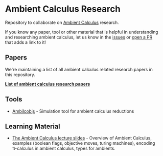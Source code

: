 # Ambient Calculus Research

Repository to collaborate on [Ambient Calculus](https://en.wikipedia.org/wiki/Ambient_calculus) research.

If you know any paper, tool or other material that is helpful in understanding and researching ambient calculus, let us know in the [issues](https://github.com/ambientsprotocol/research-ambients/issues) or [open a PR](https://github.com/ambientsprotocol/research-ambients/pulls) that adds a link to it!

## Papers

We're maintaining a list of all ambient calculus related research papers in this repository.

**[List of ambient calculus research papers](https://github.com/ambientsprotocol/research-ambients/blob/master/ambient-calculus-papers.md)**

## Tools

- [AmbiIcobjs](https://www-sop.inria.fr/mimosa/ambicobjs/) - Simulation tool for ambient calculus reductions

## Learning Material

- [The Ambient Calculus lecture slides](http://fpl.cs.depaul.edu/jriely/547/extras/ncsm_iii_bertinoro.pdf) - Overview of Ambient Calculus, examples (boolean flags, objective moves, turing machines), encoding π-calculus in ambient calculus, types for ambients.
